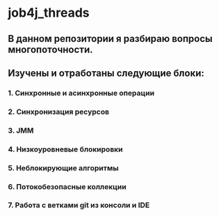 # job4j_threads

## В данном репозитории я разбираю вопросы многопоточности.

## Изучены и отработаны следующие блоки:

### 1. Синхронные и асинхронные операции
### 2. Синхронизация ресурсов
### 3. JMM
### 4. Низкоуровневые блокировки
### 5. Неблокирующие алгоритмы
### 6. Потокобезопасные коллекции
### 7. Работа с ветками git из консоли и IDE